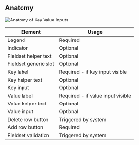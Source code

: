 ## Anatomy

![Anatomy of Key Value Inputs](/assets/components/form/key-value-inputs/key-value-inputs-anatomy.png)

| Element              | Usage                                           |
|----------------------|-------------------------------------------------|
| Legend               | Required                                        |
| Indicator            | Optional                                        |
| Fieldset helper text | Optional                                        |
| Fieldset generic slot| Optional                                        |
| Key label            | Required - if key input visible                 |
| Key helper text      | Optional                                        |
| Key input            | Optional                                        |
| Value label          | Required - if value input visible               |
| Value helper text    | Optional                                        |
| Value input          | Optional                                        |
| Delete row button    | Triggered by system                             |
| Add row button       | Required                                        |
| Fieldset validation  | Triggered by system                             |
